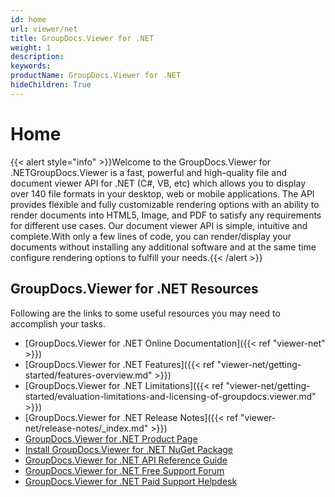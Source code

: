 ```yaml
---
id: home
url: viewer/net
title: GroupDocs.Viewer for .NET
weight: 1
description: 
keywords: 
productName: GroupDocs.Viewer for .NET
hideChildren: True
---
```

#  Home 

{{< alert style="info" >}}Welcome to the GroupDocs.Viewer for .NETGroupDocs.Viewer is a fast, powerful and high-quality file and document viewer API for .NET (C#, VB, etc) which allows you to display over 140 file formats in your desktop, web or mobile applications. The API provides flexible and fully customizable rendering options with an ability to render documents into HTML5, Image, and PDF to satisfy any requirements for different use cases. Our document viewer API is simple, intuitive and complete.With only a few lines of code, you can render/display your documents without installing any additional software and at the same time configure rendering options to fulfill your needs.{{< /alert >}}

## GroupDocs.Viewer for .NET Resources

Following are the links to some useful resources you may need to accomplish your tasks.

*   [GroupDocs.Viewer for .NET Online Documentation]({{< ref "viewer-net" >}})
*   [GroupDocs.Viewer for .NET Features]({{< ref "viewer-net/getting-started/features-overview.md" >}})
*   [GroupDocs.Viewer for .NET Limitations]({{< ref "viewer-net/getting-started/evaluation-limitations-and-licensing-of-groupdocs.viewer.md" >}})
*   [GroupDocs.Viewer for .NET Release Notes]({{< ref "viewer-net/release-notes/_index.md" >}})
*   [GroupDocs.Viewer for .NET Product Page](https://products.groupdocs.com/viewer/net)
*   [Install GroupDocs.Viewer for .NET NuGet Package](https://www.nuget.org/packages/GroupDocs.Viewer/)
*   [GroupDocs.Viewer for .NET API Reference Guide](https://apireference.groupdocs.com/net/viewer)
*   [GroupDocs.Viewer for .NET Free Support Forum](https://forum.groupdocs.com/c/viewer)
*   [GroupDocs.Viewer for .NET Paid Support Helpdesk](https://helpdesk.groupdocs.com/)
